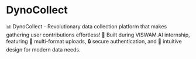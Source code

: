 # DynoCollect
📊 DynoCollect - Revolutionary data collection platform that makes gathering user contributions effortless! 🏢 Built during VISWAM.AI internship, featuring 📁 multi-format uploads, 🔒 secure authentication, and 🎯 intuitive design for modern data needs.

